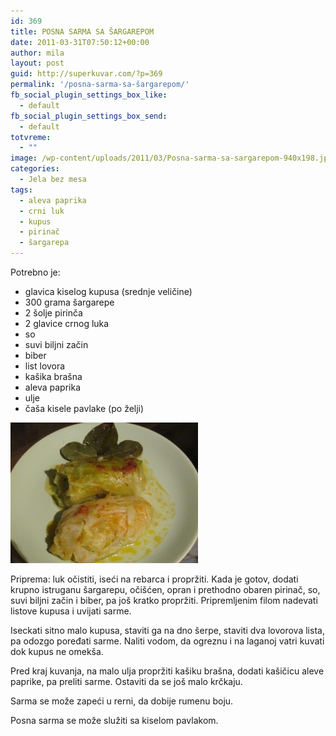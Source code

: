 ```yaml
---
id: 369
title: POSNA SARMA SA ŠARGAREPOM
date: 2011-03-31T07:50:12+00:00
author: mila
layout: post
guid: http://superkuvar.com/?p=369
permalink: '/posna-sarma-sa-šargarepom/'
fb_social_plugin_settings_box_like:
  - default
fb_social_plugin_settings_box_send:
  - default
totvreme:
  - ""
image: /wp-content/uploads/2011/03/Posna-sarma-sa-sargarepom-940x198.jpg
categories:
  - Jela bez mesa
tags:
  - aleva paprika
  - crni luk
  - kupus
  - pirinač
  - šargarepa
---
```

Potrebno je:

  * glavica kiselog kupusa (srednje veličine)
  * 300 grama šargarepe
  * 2 šolje pirinča
  * 2 glavice crnog luka
  * so
  * suvi biljni začin
  * biber
  * list lovora
  * kašika brašna
  * aleva paprika
  * ulje
  * čaša kisele pavlake (po želji)

<img class="alignnone size-medium wp-image-4795" title="Posna sarma sa sargarepom" src="/wp-content/uploads/2011/03/Posna-sarma-sa-sargarepom-300x225.jpg" alt="" width="300" height="225" /> 

Priprema: luk očistiti, iseći na rebarca i propržiti. Kada je gotov, dodati krupno istruganu šargarepu, očišćen, opran i prethodno obaren pirinač, so, suvi biljni začin i biber, pa još kratko propržiti. Pripremljenim filom nadevati listove kupusa i uvijati sarme.

Iseckati sitno malo kupusa, staviti ga na dno šerpe, staviti dva lovorova lista, pa odozgo poređati sarme. Naliti vodom, da ogreznu i na laganoj vatri kuvati dok kupus ne omekša.

Pred kraj kuvanja, na malo ulja propržiti kašiku brašna, dodati kašičicu aleve paprike, pa preliti sarme. Ostaviti da se još malo krčkaju.

Sarma se može zapeći u rerni, da dobije rumenu boju.

Posna sarma se može služiti sa kiselom pavlakom.